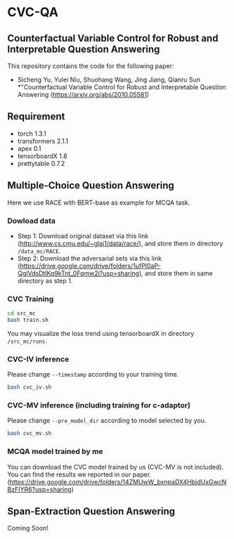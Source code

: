 # CVC-QA

## Counterfactual Variable Control for Robust and Interpretable Question Answering
This repository contains the code for the following paper:
* Sicheng Yu, Yulei Niu, Shuohang Wang, Jing Jiang, Qianru Sun *"Counterfactual Variable Control for Robust and Interpretable Question Answering (https://arxiv.org/abs/2010.05581)


## Requirement
* torch 1.3.1
* transformers 2.1.1
* apex 0.1
* tensorboardX 1.8
* prettytable 0.7.2

## Multiple-Choice Question Answering
Here we use RACE with BERT-base as example for MCQA task.

### Dowload data
- Step 1: Download original dataset via this link (http://www.cs.cmu.edu/~glai1/data/race/), and store them in directory `/data_mc/RACE`.
- Step 2: Download the adversarial sets via this link (https://drive.google.com/drive/folders/1ufPl0aP-QglVdsDtlKq9kTnt_0Fqmw2i?usp=sharing), and store them in same directory as step 1.

### CVC Training
```sh
cd src_mc
bash train.sh
```
You may visualize the loss trend using tensorboardX in directory `/src_mc/runs`.

### CVC-IV inference
Please change `--timestamp` according to your training time.
```sh
bash cvc_iv.sh
```

### CVC-MV inference (including training for c-adaptor)
Please change `--pre_model_dir` according to model selected by you.
```sh
bash cvc_mv.sh
```
### MCQA model trained by me
You can download the CVC model trained by us (CVC-MV is not included). You can find the results we reported in our paper. (https://drive.google.com/drive/folders/14ZMUwW_bxnpaDX4HbjdUxGwcNBzFIYR6?usp=sharing) 

## Span-Extraction Question Answering
Coming Soon!
